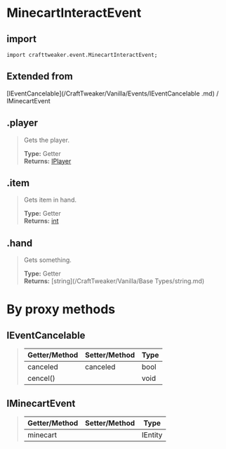 # MinecartInteractEvent

## import
`import crafttweaker.event.MinecartInteractEvent;`

## Extended from
[IEventCancelable](/CraftTweaker/Vanilla/Events/IEventCancelable .md) / IMinecartEvent

## .player
> Gets the player.
>
> **Type:** Getter  
> **Returns:** [IPlayer](/CraftTweaker/Vanilla/Player/IPlayer.md)

## .item
> Gets item in hand.
>
> **Type:** Getter  
> **Returns:** [int](/CraftTweaker/Vanilla/Items/IItemStack.md)

## .hand
> Gets something.
>
> **Type:** Getter  
> **Returns:** [string](/CraftTweaker/Vanilla/Base Types/string.md)

# By proxy methods

## IEventCancelable
> | Getter/Method   | Setter/Method     | Type                  |
> |-----------------|-------------------|-----------------------|
> | canceled        | canceled          | bool                  |
> | cencel()        |                   | void                  |

## IMinecartEvent
> | Getter/Method   | Setter/Method     | Type                  |
> |-----------------|-------------------|-----------------------|
> | minecart        |                   | IEntity               |